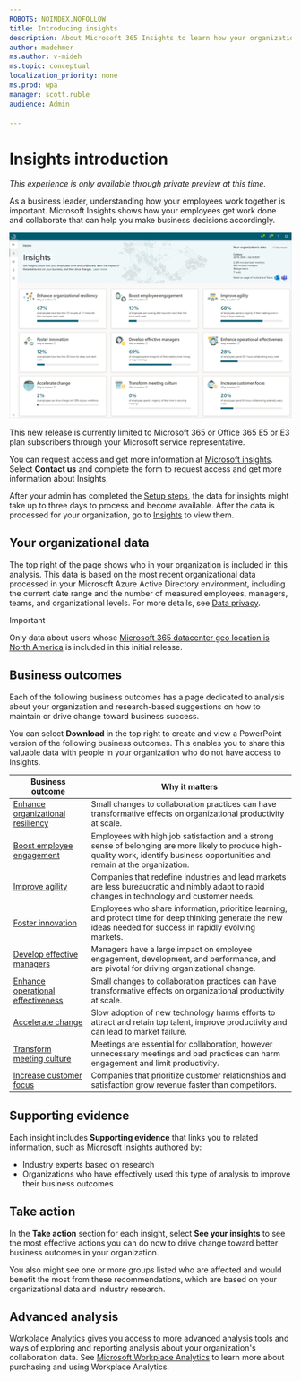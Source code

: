 ```yaml
---
ROBOTS: NOINDEX,NOFOLLOW
title: Introducing insights
description: About Microsoft 365 Insights to learn how your organization gets work done
author: madehmer
ms.author: v-mideh
ms.topic: conceptual
localization_priority: none 
ms.prod: wpa
manager: scott.ruble
audience: Admin

---
```

# Insights introduction

*This experience is only available through private preview at this time.*

As a business leader, understanding how your employees work together is important. Microsoft Insights shows how your employees get work done and collaborate that can help you make business decisions accordingly.

![Microsoft 365 Insights home page](./images/insights-home.png)

This new release is currently limited to Microsoft 365 or Office 365 E5 or E3 plan subscribers through your Microsoft service representative.

You can request access and get more information at [Microsoft insights](https://www.microsoft.com/microsoft-365/business/workplace-analytics). Select **Contact us** and complete the form to request access and get more information about Insights.

After your admin has completed the [Setup steps](./setup.md), the data for insights might take up to three days to process and become available. After the data is processed for your organization, go to [Insights](https://productivityinsights.office.com) to view them.

## Your organizational data

The top right of the page shows who in your organization is included in this analysis. This data is based on the most recent organizational data processed in your Microsoft Azure Active Directory environment, including the current date range and the number of measured employees, managers, teams, and organizational levels. For more details, see [Data privacy](privacy.md).

>[!Important]
>Only data about users whose [Microsoft 365 datacenter geo location is North America](https://docs.microsoft.com/microsoft-365/enterprise/microsoft-365-multi-geo#microsoft-365-multi-geo-availability) is included in this initial release.

## Business outcomes

Each of the following business outcomes has a page dedicated to analysis about your organization and research-based suggestions on how to maintain or drive change toward business success.

You can select **Download** in the top right to create and view a PowerPoint version of the following business outcomes. This enables you to share this valuable data with people in your organization who do not have access to Insights.

|Business outcome |Why it matters |
|-----------------|--------------|
|[Enhance organizational resiliency](resilient-organizations.md) |Small changes to collaboration practices can have transformative effects on organizational productivity at scale. |
|[Boost employee engagement](boost-engagement.md) |Employees with high job satisfaction and a strong sense of belonging are more likely to produce high-quality work, identify business opportunities and remain at the organization. |
|[Improve agility](improve-agility.md) |Companies that redefine industries and lead markets are less bureaucratic and nimbly adapt to rapid changes in technology and customer needs. |
|[Foster innovation](foster-innovation.md) |Employees who share information, prioritize learning, and protect time for deep thinking generate the new ideas needed for success in rapidly evolving markets.|
|[Develop effective managers](develop-managers.md) |Managers have a large impact on employee engagement, development, and performance, and are pivotal for driving organizational change. |
|[Enhance operational effectiveness](effective-operations.md) |Small changes to collaboration practices can have transformative effects on organizational productivity at scale. |
|[Accelerate change](accelerate-change.md) |Slow adoption of new technology harms efforts to attract and retain top talent, improve productivity and can lead to market failure. |
|[Transform meeting culture](transform-meetings.md) |Meetings are essential for collaboration, however unnecessary meetings and bad practices can harm engagement and limit productivity. |
|[Increase customer focus](customer-focus.md) |Companies that prioritize customer relationships and satisfaction grow revenue faster than competitors.|

## Supporting evidence

Each insight includes **Supporting evidence** that links you to related information, such as [Microsoft Insights](https://insights.office.com/) authored by:

* Industry experts based on research
* Organizations who have effectively used this type of analysis to improve their business outcomes

## Take action

In the **Take action** section for each insight, select **See your insights** to see the most effective actions you can do now to drive change toward better business outcomes in your organization.

You also might see one or more groups listed who are affected and would benefit the most from these recommendations, which are based on your organizational data and industry research.

## Advanced analysis

Workplace Analytics gives you access to more advanced analysis tools and ways of exploring and reporting analysis about your organization's collaboration data. See [Microsoft Workplace Analytics](https://microsoft.com/microsoft-365/business/workplace-analytics) to learn more about purchasing and using Workplace Analytics.
